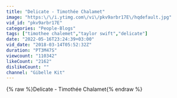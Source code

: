 ```yaml
---
title: "Delicate - Timothée Chalamet"
image: "https:\/\/i.ytimg.com\/vi\/pkv9arbr17E\/hqdefault.jpg"
vid_id: "pkv9arbr17E"
categories: "People-Blogs"
tags: ["timothee chalemet","taylor swift","delicate"]
date: "2022-05-16T23:24:39+03:00"
vid_date: "2018-03-14T05:52:32Z"
duration: "PT3M47S"
viewcount: "110342"
likeCount: "2162"
dislikeCount: ""
channel: "Gibelle Kit"
---
```

{% raw %}Delicate - Timothée Chalamet{% endraw %}
